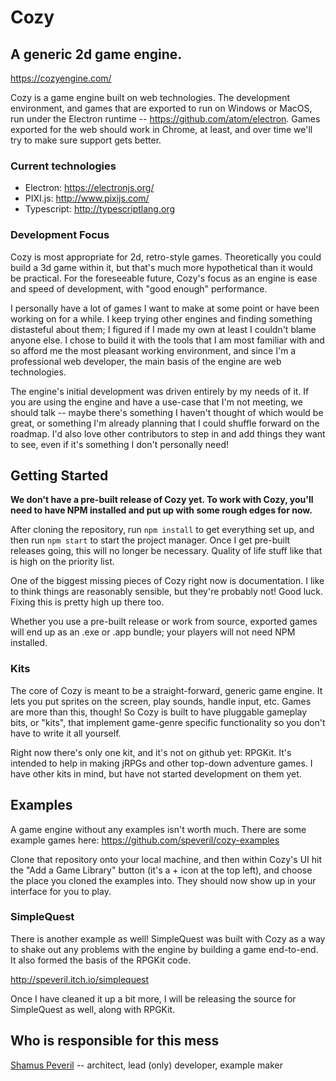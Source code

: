 # Cozy
## A generic 2d game engine.

https://cozyengine.com/

Cozy is a game engine built on web technologies. The development environment, and games that are exported to run on Windows or MacOS, run under the Electron runtime -- <https://github.com/atom/electron>. Games exported for the web should work in Chrome, at least, and over time we'll try to make sure support gets better.

### Current technologies

- Electron: <https://electronjs.org/>
- PIXI.js: <http://www.pixijs.com/>
- Typescript: <http://typescriptlang.org>

### Development Focus

Cozy is most appropriate for 2d, retro-style games. Theoretically you could build a 3d game within it, but that's much more hypothetical than it would be practical. For the foreseeable future, Cozy's focus as an engine is ease and speed of development, with "good enough" performance.

I personally have a lot of games I want to make at some point or have been working on for a while. I keep trying other engines and finding something distasteful about them; I figured if I made my own at least I couldn't blame anyone else. I chose to build it with the tools that I am most familiar with and so afford me the most pleasant working environment, and since I'm a professional web developer, the main basis of the engine are web technologies.

The engine's initial development was driven entirely by my needs of it. If you are using the engine and have a use-case that I'm not meeting, we should talk -- maybe there's something I haven't thought of which would be great, or something I'm already planning that I could shuffle forward on the roadmap. I'd also love other contributors to step in and add things they want to see, even if it's something I don't personally need!

## Getting Started

**We don't have a pre-built release of Cozy yet. To work with Cozy, you'll need to have NPM installed and put up with some rough edges for now.**

After cloning the repository, run `npm install` to get everything set up, and then run `npm start` to start the project manager. Once I get pre-built releases going, this will no longer be necessary. Quality of life stuff like that is high on the priority list.

One of the biggest missing pieces of Cozy right now is documentation. I like to think things are reasonably sensible, but they're probably not! Good luck. Fixing this is pretty high up there too.

Whether you use a pre-built release or work from source, exported games will end up as an .exe or .app bundle; your players will not need NPM installed.

### Kits

The core of Cozy is meant to be a straight-forward, generic game engine. It lets you put sprites on the screen, play sounds, handle input, etc. Games are more than this, though! So Cozy is built to have pluggable gameplay bits, or "kits", that implement game-genre specific functionality so you don't have to write it all yourself.

Right now there's only one kit, and it's not on github yet: RPGKit. It's intended to help in making jRPGs and other top-down adventure games. I have other kits in mind, but have not started development on them yet.

## Examples

A game engine without any examples isn't worth much. There are some example games here: https://github.com/speveril/cozy-examples

Clone that repository onto your local machine, and then within Cozy's UI hit the "Add a Game Library" button (it's a + icon at the top left), and choose the place you cloned the examples into. They should now show up in your interface for you to play.

### SimpleQuest

There is another example as well! SimpleQuest was built with Cozy as a way to shake out any problems with the engine by building a game end-to-end. It also formed the basis of the RPGKit code.

http://speveril.itch.io/simplequest

Once I have cleaned it up a bit more, I will be releasing the source for SimpleQuest as well, along with RPGKit.

## Who is responsible for this mess

[Shamus Peveril](http://shamuspeveril.com) -- architect, lead (only) developer, example maker